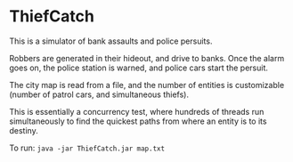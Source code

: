 ThiefCatch
==========

This is a simulator of bank assaults and police persuits.

Robbers are generated in their hideout, and drive to banks. Once the alarm goes on, the police station is warned, and police cars start the persuit.

The city map is read from a file, and the number of entities is customizable (number of patrol cars, and simultaneous thiefs).

This is essentially a concurrency test, where hundreds of threads run simultaneously to find the quickest paths from where an entity is to its destiny.

To run: ``java -jar ThiefCatch.jar map.txt``
